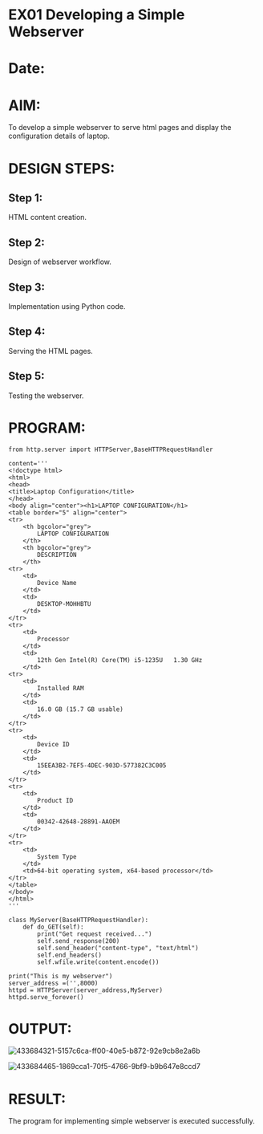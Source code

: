 # EX01 Developing a Simple Webserver

# Date:
# AIM:
To develop a simple webserver to serve html pages and display the configuration details of laptop.

# DESIGN STEPS:
## Step 1:
HTML content creation.

## Step 2:
Design of webserver workflow.

## Step 3:
Implementation using Python code.

## Step 4:
Serving the HTML pages.

## Step 5:
Testing the webserver.

# PROGRAM:
```
from http.server import HTTPServer,BaseHTTPRequestHandler

content='''
<!doctype html>
<html>
<head>
<title>Laptop Configuration</title>
</head>
<body align="center"><h1>LAPTOP CONFIGURATION</h1>
<table border="5" align="center">
<tr>
    <th bgcolor="grey">
        LAPTOP CONFIGURATION
    </th>
    <th bgcolor="grey">
        DESCRIPTION
    </th>
<tr>
    <td>
        Device Name
    </td>
    <td>
        DESKTOP-MOHHBTU 
    </td>
</tr>
<tr>
    <td>
        Processor
    </td>
    <td>
        12th Gen Intel(R) Core(TM) i5-1235U   1.30 GHz
    </td>
<tr>
    <td>
        Installed RAM
    </td>
    <td>
        16.0 GB (15.7 GB usable)
    </td>
</tr>
<tr>
    <td>
        Device ID
    </td>
    <td>
        15EEA3B2-7EF5-4DEC-903D-577382C3C005
    </td>
</tr>
<tr>
    <td>
        Product ID
    </td>
    <td>
        00342-42648-28891-AAOEM
    </td>
</tr>
<tr>
    <td>
        System Type
    </td>
    <td>64-bit operating system, x64-based processor</td>
</tr>
</table>
</body>
</html>
'''

class MyServer(BaseHTTPRequestHandler):
    def do_GET(self):
        print("Get request received...")
        self.send_response(200) 
        self.send_header("content-type", "text/html")       
        self.end_headers()
        self.wfile.write(content.encode())

print("This is my webserver") 
server_address =('',8000)
httpd = HTTPServer(server_address,MyServer)
httpd.serve_forever()

```
# OUTPUT:

![433684321-5157c6ca-ff00-40e5-b872-92e9cb8e2a6b](https://github.com/user-attachments/assets/00242bee-f9f4-4089-aa8d-083063478089)

![433684465-1869cca1-70f5-4766-9bf9-b9b647e8ccd7](https://github.com/user-attachments/assets/1a930401-4a07-478b-b46a-008e89a0c5ae)


# RESULT:
The program for implementing simple webserver is executed successfully.
